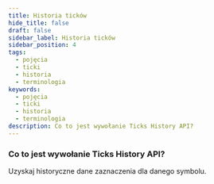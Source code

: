 ```yaml
---
title: Historia ticków
hide_title: false
draft: false
sidebar_label: Historia ticków
sidebar_position: 4
tags:
  - pojęcia
  - ticki
  - historia
  - terminologia
keywords:
  - pojęcia
  - ticki
  - historia
  - terminologia
description: Co to jest wywołanie Ticks History API?
---
```


### Co to jest wywołanie Ticks History API?

Uzyskaj historyczne dane zaznaczenia dla danego symbolu.

